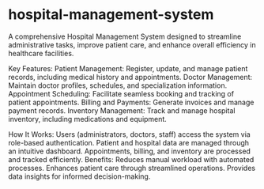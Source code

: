 # hospital-management-system
A comprehensive Hospital Management System designed to streamline administrative tasks, improve patient care, and enhance overall efficiency in healthcare facilities.

Key Features:
Patient Management: Register, update, and manage patient records, including medical history and appointments.
Doctor Management: Maintain doctor profiles, schedules, and specialization information.
Appointment Scheduling: Facilitate seamless booking and tracking of patient appointments.
Billing and Payments: Generate invoices and manage payment records.
Inventory Management: Track and manage hospital inventory, including medications and equipment.

How It Works:
Users (administrators, doctors, staff) access the system via role-based authentication.
Patient and hospital data are managed through an intuitive dashboard.
Appointments, billing, and inventory are processed and tracked efficiently.
Benefits:
Reduces manual workload with automated processes.
Enhances patient care through streamlined operations.
Provides data insights for informed decision-making.
